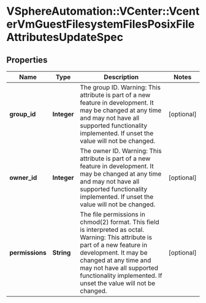 # VSphereAutomation::VCenter::VcenterVmGuestFilesystemFilesPosixFileAttributesUpdateSpec

## Properties
Name | Type | Description | Notes
------------ | ------------- | ------------- | -------------
**group_id** | **Integer** | The group ID. Warning: This attribute is part of a new feature in development. It may be changed at any time and may not have all supported functionality implemented. If unset the value will not be changed. | [optional] 
**owner_id** | **Integer** | The owner ID. Warning: This attribute is part of a new feature in development. It may be changed at any time and may not have all supported functionality implemented. If unset the value will not be changed. | [optional] 
**permissions** | **String** | The file permissions in chmod(2) format. This field is interpreted as octal. Warning: This attribute is part of a new feature in development. It may be changed at any time and may not have all supported functionality implemented. If unset the value will not be changed. | [optional] 


